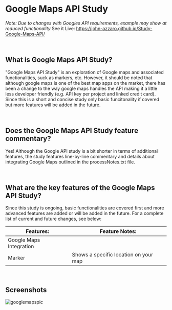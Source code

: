 # Google Maps API Study
*Note: Due to changes with Googles API requirements, example may show at reduced functionality*
See it Live: https://john-azzaro.github.io/Study-Google-Maps-API/



<br>

## What is Google Maps API Study?
"Google Maps API Study" is an exploration of Google maps and associated functionalities, suck as markers, etc. However, it should be noted that although google maps is one of the best map apps on the market, there has been a change to the way google maps handles the API making it a little less developer friendly (e.g. API key per project and linked credit card). Since this is a short and concise study only basic funcitonality if covered but more features will be added in the future.

<br>

## Does the Google Maps API Study feature commentary?
Yes!  Although the Google API study is a bit shorter in terms of additional features, the study features line-by-line commentary and details about integrating Google Maps outlined in the processNotes.txt file.

<br>

## What are the key features of the Google Maps API Study?
Since this study is ongoing, basic functionalities are covered first and more advanced features are added or will be added in the future.  For a complete list of current and future changes, see below:


| **Features:**                            | **Feature Notes:**                             |
| ---------------------------------------- | ----------------------------------------------|
| Google Maps Integration                  |                                               |
| Marker                                   |    Shows a specific location on your map                                             |
  


<br>

## Screenshots

![googlemapspic](https://user-images.githubusercontent.com/37447586/61546899-2d1ada80-a9ff-11e9-9ecb-44a9323c24c9.png)


